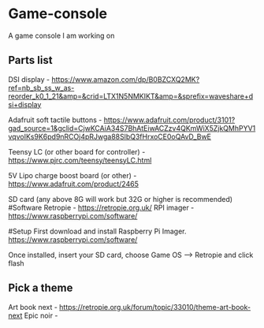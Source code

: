 # Game-console
A game console I am working on

## Parts list
DSI display - https://www.amazon.com/dp/B0BZCXQ2MK?ref=nb_sb_ss_w_as-reorder_k0_1_21&amp=&crid=LTX1N5NMKIKT&amp=&sprefix=waveshare+dsi+display

Adafruit soft tactile buttons - https://www.adafruit.com/product/3101?gad_source=1&gclid=CjwKCAiA34S7BhAtEiwACZzv4QKmWiX5ZjkQMhPYV1vqvoIKs9K6pd9nRCOj4pRJwga88SlbQ3fHrxoCE0oQAvD_BwE

Teensy LC (or other board for controller) - https://www.pjrc.com/teensy/teensyLC.html

5V Lipo charge boost board (or other) - https://www.adafruit.com/product/2465

SD card (any above 8G will work but 32G or higher is recommended)
#Software
Retropie - https://retropie.org.uk/
RPI imager - https://www.raspberrypi.com/software/

#Setup
First download and install Raspberry Pi Imager.
https://www.raspberrypi.com/software/

Once installed, insert your SD card, choose Game OS --> Retropie and click flash




## Pick a theme
Art book next - https://retropie.org.uk/forum/topic/33010/theme-art-book-next
Epic noir -
